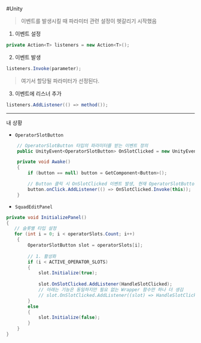 #Unity 

> 이벤트를 발생시킬 때 파라미터 관련 설정이 헷갈리기 시작했음

1. 이벤트 설정
```cs
private Action<T> listeners = new Action<T>();
```

2. 이벤트 발생
```cs
listeners.Invoke(parameter);
```
> 여기서 할당될 파라미터가 선정된다. 


3. 이벤트에 리스너 추가
```cs
listeners.AddListener(() => method());
```


--- 
내 상황
- `OperatorSlotButton`
```cs
    // OperatorSlotButton 타입의 파라미터를 받는 이벤트 정의
    public UnityEvent<OperatorSlotButton> OnSlotClicked = new UnityEvent<OperatorSlotButton>();

    private void Awake()
    {
        if (button == null) button = GetComponent<Button>();

        // Button 클릭 시 OnSlotClicked 이벤트 발생, 현재 OperatorSlotButton(this)을 파라미터로 전달함
        button.onClick.AddListener(() => OnSlotClicked.Invoke(this));
    }
```

- `SquadEditPanel`
```cs
private void InitializePanel()
{
   // 슬롯별 타입 설정
   for (int i = 0; i < operatorSlots.Count; i++)
	{
		OperatorSlotButton slot = operatorSlots[i];
		
		// 1. 활성화
		if (i < ACTIVE_OPERATOR_SLOTS)
		{
			slot.Initialize(true);
			
			slot.OnSlotClicked.AddListener(HandleSlotClicked);
			// 아래는 기능은 동일하지만 필요 없는 Wrapper 함수만 하나 더 생김
			// slot.OnSlotClicked.AddListener((slot) => HandleSlotClicked(slot));
		}
		else
		{
			slot.Initialize(false);
		}
	}
}
```